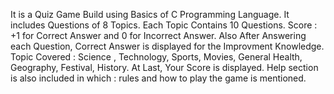 It is a Quiz Game Build using Basics of C Programming Language.
It includes Questions of 8 Topics.
Each Topic Contains 10 Questions. 
Score : +1 for Correct Answer and 0 for Incorrect Answer. 
Also After Answering each Question, Correct Answer is displayed for the Improvment Knowledge.
Topic Covered : Science , Technology, Sports, Movies, General Health, Geography, Festival, History.
At Last, Your Score is displayed.
Help section is also included in which : rules and how to play the game is mentioned.
